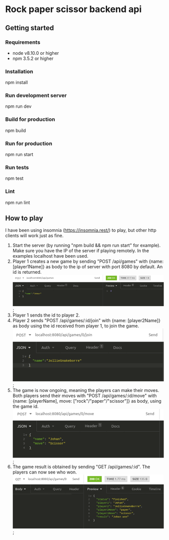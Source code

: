 # Rock paper scissor backend api

## Getting started
### Requirements
- node v8.10.0 or higher
- npm 3.5.2 or higher
### Installation
npm install
### Run development server
npm run dev
### Build for production
npm build
### Run for production
npm run start
### Run tests
npm test
### Lint
npm run lint

## How to play
I have been using insomnia (https://insomnia.rest/) to play, but other http clients will work just as fine.

1. Start the server (by running "npm build && npm run start" for example). Make sure you have the IP of the server if playing remotely. In the examples localhost have been used.
2. Player 1 creates a new game by sending "POST /api/games" with {name: [player1Name]} as body to the ip of server with port 8080 by default. An id is returned. 
![Alt text](figures/createGame.png "Creating a game with insomnia");
3. Player 1 sends the id to player 2.
4. Player 2 sends "POST /api/games/:id/join" with {name: [player2Name]} as body using the id received from player 1, to join the game.
![Alt text](figures/joinGame.png "Joining a game with insomnia");
5. The game is now ongoing, meaning the players can make their moves. Both players send their moves with "POST /api/games/:id/move" with {name: [playerName], move: ["rock"/"paper"/"scissor"]} as body, using the game id. 
![Alt text](figures/makeMove.png "Make a move with insomnia");
6. The game result is obtained by sending "GET /api/games/:id". The players can now see who won.
![Alt text](figures/getGameStatus.png "Get game status with insomnia");